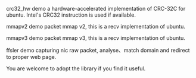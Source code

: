 crc32_hw demo a hardware-accelerated implementation of CRC-32C for ubuntu.  Intel's CRC32 instruction is used if available. 

mmapv2 demo packet mmap v2, this is a recv implementation of ubuntu.

mmapv3 demo packet mmap v3, this is a recv implementation of ubuntu.

ffsler demo capturing nic raw packet, analyse、match domain and redirect to proper web page.
 
 You are welcome to adopt the library if you find it useful.
